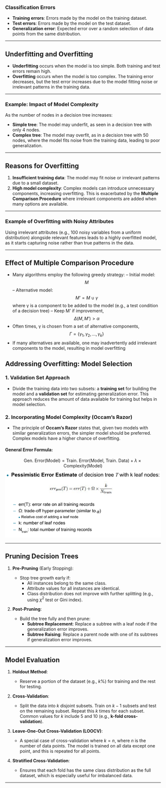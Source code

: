 
### Classification Errors
- **Training errors**: Errors made by the model on the training dataset.
- **Test errors**: Errors made by the model on the test dataset.
- **Generalization error**: Expected error over a random selection of data points from the same distribution.

---

## Underfitting and Overfitting

- **Underfitting** occurs when the model is too simple. Both training and test errors remain high.
- **Overfitting** occurs when the model is too complex. The training error decreases, but the test error increases due to the model fitting noise or irrelevant patterns in the training data.

---

### Example: Impact of Model Complexity

As the number of nodes in a decision tree increases:
- **Simple tree**: The model may underfit, as seen in a decision tree with only 4 nodes.
- **Complex tree**: The model may overfit, as in a decision tree with 50 nodes, where the model fits noise from the training data, leading to poor generalization.

---

## Reasons for Overfitting

1. **Insufficient training data**: The model may fit noise or irrelevant patterns due to a small dataset.
2. **High model complexity**: Complex models can introduce unnecessary components, increasing overfitting. This is exacerbated by the **Multiple Comparison Procedure** where irrelevant components are added when many options are available.

---

### Example of Overfitting with Noisy Attributes

Using irrelevant attributes (e.g., 100 noisy variables from a uniform distribution) alongside relevant features leads to a highly overfitted model, as it starts capturing noise rather than true patterns in the data.

---
## Effect of Multiple Comparison Procedure
-  Many algorithms employ the following greedy strategy:
– Initial model: $$
M
$$
– Alternative model: $$
M’ = M ∪ γ
$$
where γ is a component to be added to the model (e.g., a test condition of a decision tree)
– Keep M’ if improvement, $$
Δ(M,M’) > α
$$
- Often times, γ is chosen from a set of alternative components, $$
Γ = \{{γ_{1} , γ_{2} , …,
γ_{k} }\}
$$
- If many alternatives are available, one may inadvertently add irrelevant
components to the model, resulting in model overfitting
## Addressing Overfitting: Model Selection

### 1. **Validation Set Approach**
   - Divide the training data into two subsets: a **training set** for building the model and a **validation set** for estimating generalization error. This approach reduces the amount of data available for training but helps in model selection.

### 2. **Incorporating Model Complexity (Occam’s Razor)**
   - The principle of **Occam’s Razor** states that, given two models with similar generalization errors, the simpler model should be preferred. Complex models have a higher chance of overfitting.

#### General Error Formula:
$$
 \text{Gen. Error}(\text{Model}) = \text{Train. Error}(\text{Model, Train. Data}) + \lambda \times \text{Complexity}(\text{Model}) 
$$
![Image](images/image_20241017171801.png)

---

## Pruning Decision Trees

1. **Pre-Pruning** (Early Stopping):
   - Stop tree growth early if:
     - All instances belong to the same class.
     - Attribute values for all instances are identical.
     - Class distribution does not improve with further splitting (e.g., using $\chi^2$ test or Gini index).

2. **Post-Pruning**:
   - Build the tree fully and then prune:
     - **Subtree Replacement**: Replace a subtree with a leaf node if the generalization error improves.
     - **Subtree Raising**: Replace a parent node with one of its subtrees if generalization error improves.




---

## Model Evaluation

1. **Holdout Method**: 
   - Reserve a portion of the dataset (e.g., $k\%$) for training and the rest for testing.

2. **Cross-Validation**:
   - Split the data into $k$ disjoint subsets. Train on $k-1$ subsets and test on the remaining subset. Repeat this $k$ times for each subset. Common values for $k$ include 5 and 10 (e.g., **k-fold cross-validation**).
3. **Leave-One-Out Cross-Validation (LOOCV)**:
   - A special case of cross-validation where $k = n$, where $n$ is the number of data points. The model is trained on all data except one point, and this is repeated for all points.

4. **Stratified Cross-Validation**:
   - Ensures that each fold has the same class distribution as the full dataset, which is especially useful for imbalanced data.

---